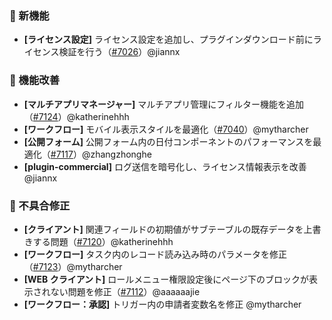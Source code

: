 ### 🎉 新機能

* **[ライセンス設定]** ライセンス設定を追加し、プラグインダウンロード前にライセンス検証を行う（[#7026](https://github.com/nocobase/nocobase/pull/7026)）@jiannx

### 🚀 機能改善

* **[マルチアプリマネージャー]** マルチアプリ管理にフィルター機能を追加（[#7124](https://github.com/nocobase/nocobase/pull/7124)）@katherinehhh
* **[ワークフロー]** モバイル表示スタイルを最適化（[#7040](https://github.com/nocobase/nocobase/pull/7040)）@mytharcher
* **[公開フォーム]** 公開フォーム内の日付コンポーネントのパフォーマンスを最適化（[#7117](https://github.com/nocobase/nocobase/pull/7117)）@zhangzhonghe
* **[plugin-commercial]** ログ送信を暗号化し、ライセンス情報表示を改善 @jiannx

### 🐛 不具合修正

* **[クライアント]** 関連フィールドの初期値がサブテーブルの既存データを上書きする問題（[#7120](https://github.com/nocobase/nocobase/pull/7120)）@katherinehhh
* **[ワークフロー]** タスク内のレコード読み込み時のパラメータを修正（[#7123](https://github.com/nocobase/nocobase/pull/7123)）@mytharcher
* **[WEB クライアント]** ロールメニュー権限設定後にページ下のブロックが表示されない問題を修正（[#7112](https://github.com/nocobase/nocobase/pull/7112)）@aaaaaajie
* **[ワークフロー：承認]** トリガー内の申請者変数名を修正 @mytharcher
